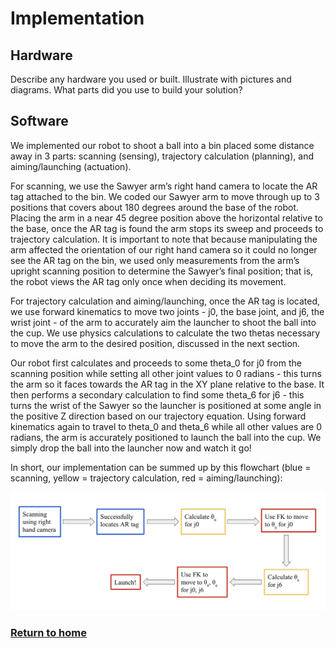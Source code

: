 # Implementation

## Hardware
Describe any hardware you used or built. Illustrate with pictures and diagrams.
What parts did you use to build your solution?

## Software
We implemented our robot to shoot a ball into a bin placed some distance away in 3 parts: scanning (sensing), trajectory calculation (planning), and aiming/launching (actuation). 

For scanning, we use the Sawyer arm’s right hand camera to locate the AR tag attached to the bin. We coded our Sawyer arm to move through up to 3 positions that covers about 180 degrees around the base of the robot. Placing the arm in a near 45 degree position above the horizontal relative to the base, once the AR tag is found the arm stops its sweep and proceeds to trajectory calculation. It is important to note that because manipulating the arm affected the orientation of our right hand camera so it could no longer see the AR tag on the bin, we used only measurements from the arm’s upright scanning position to determine the Sawyer’s final position; that is, the robot views the AR tag only once when deciding its movement. 

For trajectory calculation and aiming/launching, once the AR tag is located, we use forward kinematics to move two joints - j0, the base joint, and j6, the wrist joint - of the arm to accurately aim the launcher to shoot the ball into the cup. We use physics calculations to calculate the two thetas necessary to move the arm to the desired position, discussed in the next section. 

Our robot first calculates and proceeds to some theta_0 for j0 from the scanning position while setting all other joint values to 0 radians - this turns the arm so it faces towards the AR tag in the XY plane relative to the base. It then performs a secondary calculation to find some theta_6 for j6 - this turns the wrist of the Sawyer so the launcher is positioned at some angle in the positive Z direction based on our trajectory equation. Using forward kinematics again to travel to theta_0 and theta_6 while all other values are 0 radians, the arm is accurately positioned to launch the ball into the cup. We simply drop the ball into the launcher now and watch it go!

In short, our implementation can be summed up by this flowchart (blue = scanning, yellow = trajectory calculation, red = aiming/launching):

![Robot Implementation Flowchart](flowchart.png?raw=true)


### [Return to home](index.md)
